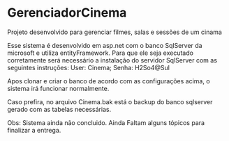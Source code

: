 # GerenciadorCinema
Projeto desenvolvido para gerenciar filmes, salas e sessões de um cinama

Esse sistema é desenvolvido em asp.net com o banco SqlServer da microsoft e utiliza entityFramework.
Para que ele seja executado corretamente será necessário a instalação do servidor SqlServer com as seguintes instruções:
User: Cinema;
Senha: H2So4@Sul

Apos clonar e criar o banco de acordo com as configurações acima, o sistema irá funcionar normalmente.

Caso prefira, no arquivo Cinema.bak está o backup do banco sqlserver gerado com as tabelas necessárias.

Obs: Sistema ainda não concluido. Ainda Faltam alguns tópicos para finalizar a entrega.


